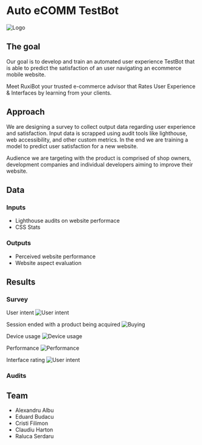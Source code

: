 # Auto eCOMM TestBot

![Logo](https://raw.githubusercontent.com/jshacks/jshacks2018-auto-ecomm-testbot/master/docs/logo.png)

## The goal

Our goal is to develop and train an automated user experience TestBot that is able to predict the satisfaction of an user navigating an ecommerce mobile website.

Meet RuxiBot your trusted e-commerce advisor that Rates User Experience & Interfaces by learning from your clients.

## Approach

We are designing a survey to collect output data regarding user experience and satisfaction. Input data is scrapped using audit tools like lighthouse, web accessibility, and other custom metrics. In the end we are training a model to predict user satisfaction for a new website.

Audience we are targeting with the product is comprised of shop owners, development companies and individual developers aiming to improve their website.

## Data

### Inputs

* Lighthouse audits on website performace
* CSS Stats

### Outputs

* Perceived website performance
* Website aspect evaluation

## Results

### Survey

User intent
![User intent](https://raw.githubusercontent.com/jshacks/jshacks2018-auto-ecomm-testbot/master/docs/001-intent.png)

Session ended with a product being acquired 
![Buying](https://raw.githubusercontent.com/jshacks/jshacks2018-auto-ecomm-testbot/master/docs/002-buying.png)

Device usage 
![Device usage](https://raw.githubusercontent.com/jshacks/jshacks2018-auto-ecomm-testbot/master/docs/003-device.png)

Performance 
![Performance](https://raw.githubusercontent.com/jshacks/jshacks2018-auto-ecomm-testbot/master/docs/004-performance.png)

Interface rating
![User intent](https://raw.githubusercontent.com/jshacks/jshacks2018-auto-ecomm-testbot/master/docs/005-interface.png)

### Audits

## Team

* Alexandru Albu
* Eduard Budacu
* Cristi Filimon
* Claudiu Harton
* Raluca Serdaru

